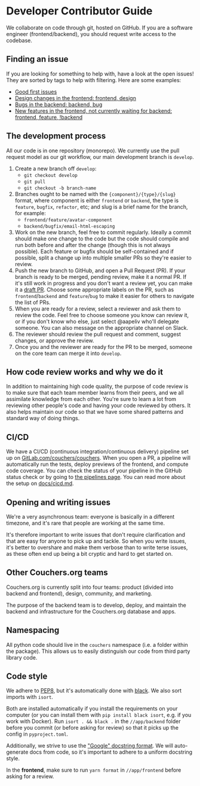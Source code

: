 # Developer Contributor Guide

We collaborate on code through git, hosted on GitHub. If you are a software engineer (frontend/backend), you should request write access to the codebase.

## Finding an issue

If you are looking for something to help with, have a look at the open issues! They are sorted by tags to help with filtering. Here are some examples:

- [Good first issues](https://github.com/Couchers-org/couchers/issues?q=is%3Aopen+is%3Aissue+label%3A%22good+first+issue%22)
- [Design changes in the frontend: frontend, design](https://github.com/Couchers-org/couchers/issues?q=is%3Aopen+is%3Aissue+label%3Afrontend+label%3Adesign)
- [Bugs in the backend: backend, bug](https://github.com/Couchers-org/couchers/issues?q=is%3Aopen+is%3Aissue+label%3Abackend+label%3Abug+)
- [New features in the frontend, not currently waiting for backend: frontend, feature, !backend](https://github.com/Couchers-org/couchers/issues?q=is%3Aopen+is%3Aissue+label%3Afrontend+label%3Afeature+-label%3Abackend)


## The development process

All our code is in one repository (monorepo). We currently use the pull request model as our git workflow, our main development branch is `develop`.

1. Create a new branch off `develop`:
    - `git checkout develop`
    - `git pull`
    - `git checkout -b branch-name`
2. Branches ought to be named with the `{component}/{type}/{slug}` format, where component is either `frontend` or `backend`, the type is `feature`, `bugfix`, `refactor`, etc; and slug is a brief name for the branch, for example:
    - `frontend/feature/avatar-component`
    - `backend/bugfix/email-html-escaping`
3. Work on the new branch, feel free to commit regularly. Ideally a commit should make one change to the code but the code should compile and run both before and after the change (though this is not always possible). Each feature or bugfix should be self-contained and if possible, split a change up into multiple smaller PRs so they're easier to review.
4. Push the new branch to GitHub, and open a Pull Request (PR). If your branch is ready to be merged, pending review, make it a normal PR. If it's still work in progress and you don't want a review yet, you can make it a [draft PR](https://github.blog/2019-02-14-introducing-draft-pull-requests/). Choose some appropriate labels on the PR, such as `frontend`/`backend` and `feature`/`bug` to make it easier for others to navigate the list of PRs.
5. When you are ready for a review, select a reviewer and ask them to review the code. Feel free to choose someone you know can review it, or if you don't know who else, just select @aapeliv who'll delegate someone. You can also message on the appropriate channel on Slack.
6. The reviewer should review the pull request and comment, suggest changes, or approve the review.
7. Once you and the reviewer are ready for the PR to be merged, someone on the core team can merge it into `develop`.

## How code review works and why we do it

In addition to maintaining high code quality, the purpose of code review is to make sure that each team member learns from their peers, and we all assimilate knowledge from each other. You're sure to learn a lot from reviewing other people's code and having your code reviewed by others. It also helps maintain our code so that we have some shared patterns and standard way of doing things.

## CI/CD

We have a CI/CD (continuous integration/continuous delivery) pipeline set up on [GitLab.com/couchers/couchers](https://gitlab.com/couchers/couchers/). When you open a PR, a pipeline will automatically run the tests, deploy previews of the frontend, and compute code coverage. You can check the status of your pipeline in the GitHub status check or by going to [the pipelines page](https://gitlab.com/couchers/couchers/-/pipelines). You can read more about the setup on [docs/cicd.md](cicd.md).

## Opening and writing issues

We're a very asynchronous team: everyone is basically in a different timezone, and it's rare that people are working at the same time.

It's therefore important to write issues that don't require clarification and that are easy for anyone to pick up and tackle. So when you write issues, it's better to overshare and make them verbose than to write terse issues, as these often end up being a bit cryptic and hard to get started on.

## Other Couchers.org teams

Couchers.org is currently split into four teams: product (divided into backend and frontend), design, community, and marketing.

The purpose of the backend team is to develop, deploy, and maintain the backend and infrastructure for the Couchers.org database and apps.

## Namespacing

All python code should live in the `couchers` namespace (i.e. a folder within the package). This allows us to easily distinguish our code from third party library code.

## Code style

We adhere to [PEP8](https://www.python.org/dev/peps/pep-0008/), but it's automatically done with [black](https://github.com/psf/black). We also sort imports with `isort`.

Both are installed automatically if you install the requirements on your computer (or you can install them with `pip install black isort`, e.g. if you work with Docker). Run `isort . && black .` in the `//app/backend` folder before you commit (or before asking for review) so that it picks up the config in `pyproject.toml`.

Additionally, we strive to use the ["Google" docstring format](https://sphinxcontrib-napoleon.readthedocs.io/en/latest/example_google.html). We will auto-generate docs from code, so it's important to adhere to a uniform docstring style.

In the **frontend**, make sure to run `yarn format` in `//app/frontend` before asking for a review.
